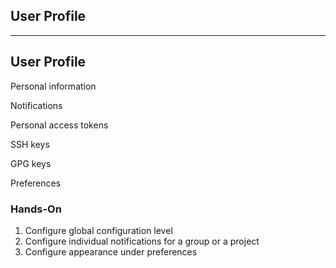 <!-- .slide: id="gitlab_profile" class="vertical-center" -->

<i class="fa-duotone fa-id-card fa-8x fa-duotone-colors" style="float: right; color: grey;"></i>

## User Profile

---

## User Profile

<i class="fa-duotone fa-id-card fa-4x fa-duotone-colors" style="float: right;"></i>

Personal information

Notifications

Personal access tokens

SSH keys [<i class="fa-solid fa-arrow-up-right-from-square"></i>](https://docs.gitlab.com/ee/user/ssh.html)

GPG keys [<i class="fa-solid fa-arrow-up-right-from-square"></i>](https://docs.gitlab.com/ee/user/project/repository/gpg_signed_commits/)

Preferences

### Hands-On

1. Configure global configuration level
1. Configure individual notifications for a group or a project
1. Configure appearance under preferences
